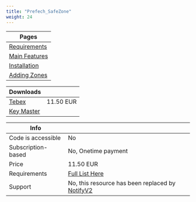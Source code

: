 ```yaml
---
title: "Prefech_SafeZone"
weight: 24
---
```


Pages |
--- |
[Requirements](./requirments) |
[Main Features](./features) |
[Installation](./installation.md) |
[Adding Zones](./zones.md) |

Downloads |  |
--- | -- |
[Tebex](https://prefech.tebex.io/package/4976675) | 11.50 EUR |
[Key Master](https://keymaster.fivem.net/asset-grants) | |

Info | |
-- | -- |
Code is accessible | No |
Subscription-based | No, Onetime payment |
Price | 11.50 EUR |
Requirements | [Full List Here](./requirments.md) |
Support | No, this resource has been replaced by [NotifyV2](../NotifyV2/)
